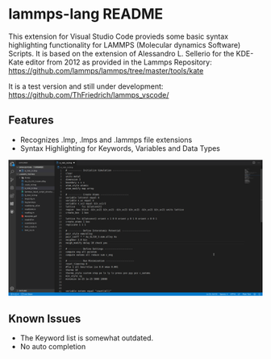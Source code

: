 # lammps-lang README

This extension for Visual Studio Code provieds some basic syntax highlighting functionality for LAMMPS (Molecular dynamics Software) Scripts. It is based on the extension of Alessandro L. Sellerio for the KDE-Kate editor from 2012 as provided in the Lammps Repository: <https://github.com/lammps/lammps/tree/master/tools/kate>

It is a test version and still under development: 
<https://github.com/ThFriedrich/lammps_vscode/>

## Features

- Recognizes .lmp, .lmps and .lammps file extensions
- Syntax Highlighting for Keywords, Variables and Data Types

![Syntax Highlighting](imgs/lammps-lng-anim.gif)

## Known Issues

- The Keyword list is somewhat outdated.
- No auto completion
